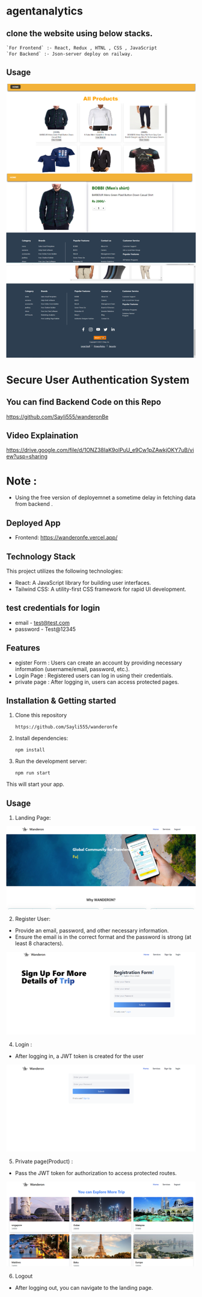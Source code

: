 # agentanalytics

## clone the website using below stacks. 
    `For Frontend` :- React, Redux , HTNL , CSS , JavaScript
    `For Backend` :- Json-server deploy on railway.

## Usage

<img src="https://github.com/Sayli555/project-images/blob/master/Screenshot%202024-06-12%20103946.png?raw=true"/>



<img src="https://github.com/Sayli555/project-images/blob/master/Screenshot%202024-06-12%20103955.png?raw=true"/>



<img src="https://github.com/Sayli555/project-images/blob/master/footer.png?raw=true"/>


# Secure User Authentication System

## You can find Backend Code on this Repo
https://github.com/Sayli555/wanderonBe

## Video Explaination
https://drive.google.com/file/d/1ONZ38IaK9oIPuU_e9Cw1pZAwkjOKY7uB/view?usp=sharing

# Note :
- Using the free version of deployemnet a sometime delay in fetching data from backend .

## Deployed App

- Frontend: https://wanderonfe.vercel.app/

## Technology Stack

This project utilizes the following technologies:
- React: A JavaScript library for building user interfaces.
- Tailwind CSS: A utility-first CSS framework for rapid UI development.

## test credentials for login 
- email - test@test.com
- password - Test@12345
 
## Features

- egister Form    : Users can create an account by providing necessary information (username/email, password, etc.).
- Login Page      : Registered users can log in using their credentials.
- private page    : After logging in, users can access protected pages.


## Installation & Getting started

1. Clone this repository
    ```
    https://github.com/Sayli555/wanderonfe
    ```

2. Install dependencies:

    ```
    npm install
    ```
3. Run the development server:
    ```
    npm run start
    ```

This will start your app.

## Usage
1. Landing Page:
<img src="https://github.com/Sayli555/project-images/blob/master/wonderonfe1.png?raw=true"/>


2. Register User:
- Provide an email, password, and other necessary information.
- Ensure the email is in the correct format and the password is strong (at least 8 characters).
<img src="https://github.com/Sayli555/project-images/blob/master/wonderonfe2.png?raw=true"/>

4. Login :
- After logging in, a JWT token is created for the user
<img src="https://github.com/Sayli555/project-images/blob/master/wonderonfe3.png?raw=true"/>

5. Private page(Product) :
- Pass the JWT token for authorization to access protected routes.
<img src="https://github.com/Sayli555/project-images/blob/master/wonderonfe4.png?raw=true"/>

6. Logout
- After logging out, you can navigate to the landing page.

   


 
 
